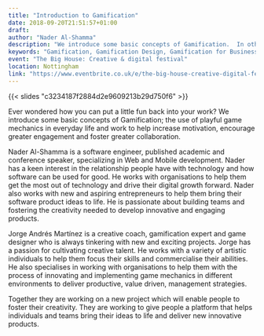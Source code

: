 ```yaml
---
title: "Introduction to Gamification"
date: 2018-09-20T21:51:57+01:00
draft: 
author: "Nader Al-Shamma"
description: "We introduce some basic concepts of Gamification.  In other words, the use of playful game mechanics in everyday life and more."
keywords: "Gamification, Gamification Design, Gamification for Business"
event: "The Big House: Creative & digital festival" 
location: Nottingham
link: "https://www.eventbrite.co.uk/e/the-big-house-creative-digital-festival-finale-gamification-at-work-tickets-49648693579#"
---
```


{{< slides "c3234187f2884d2e9609213b29d750f6" >}}

Ever wondered how you can put a little fun back into your work? We introduce some basic concepts of Gamification; the 
use of playful game mechanics in everyday life and work to help increase motivation, encourage greater engagement and 
foster greater collaboration. 

Nader Al-Shamma is a software engineer, published academic and conference speaker, specializing in Web and Mobile 
development. Nader has a keen interest in the relationship people have with technology and how software can be used for 
good. He works with organisations to help them get the most out of technology and drive their digital growth forward. 
Nader also works with new and aspiring entrepreneurs to help them bring their software product ideas to life. He is 
passionate about building teams and fostering the creativity needed to develop innovative and engaging products.

Jorge Andrés Martínez is a creative coach, gamification expert and game designer who is always tinkering with new and 
exciting projects. Jorge has a passion for cultivating creative talent. He works with a variety of artistic individuals 
to help them focus their skills and commercialise their abilities. He also specialises in working with organisations to 
help them with the process of innovating and implementing game mechanics in different environments to deliver 
productive, value driven, management strategies.

Together they are working on a new project which will enable people to foster their creativity. They are working to give people a platform that helps individuals and teams bring their ideas to life and deliver new innovative products.




